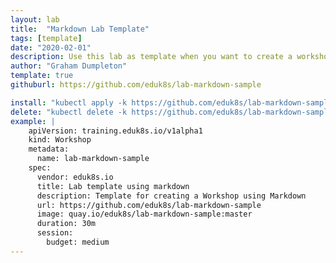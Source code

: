 ```yaml
---
layout: lab
title:  "Markdown Lab Template"
tags: [template]
date: "2020-02-01"
description: Use this lab as template when you want to create a workshop using Markdown
author: "Graham Dumpleton"
template: true
githuburl: https://github.com/eduk8s/lab-markdown-sample

install: "kubectl apply -k https://github.com/eduk8s/lab-markdown-sample"
delete: "kubectl delete -k https://github.com/eduk8s/lab-markdown-sample"
example: |
    apiVersion: training.eduk8s.io/v1alpha1
    kind: Workshop
    metadata:
      name: lab-markdown-sample
    spec:
      vendor: eduk8s.io
      title: Lab template using markdown
      description: Template for creating a Workshop using Markdown
      url: https://github.com/eduk8s/lab-markdown-sample
      image: quay.io/eduk8s/lab-markdown-sample:master
      duration: 30m
      session:
        budget: medium
---
```

